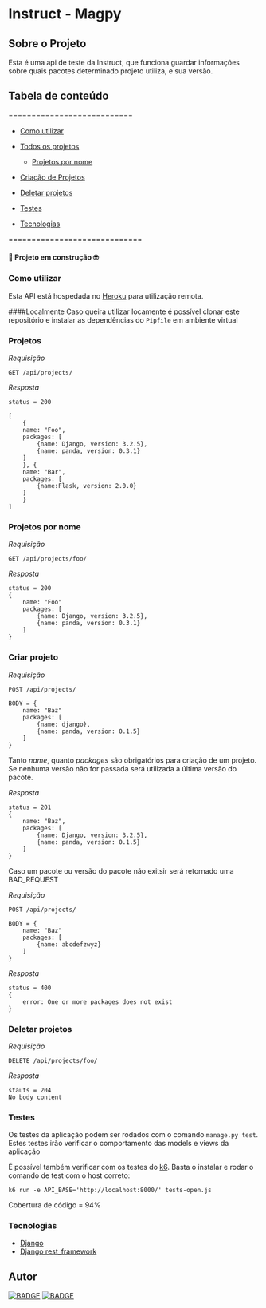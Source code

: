 # Instruct - Magpy

## Sobre o Projeto

Esta é uma api de teste da Instruct, que funciona guardar informações sobre quais pacotes determinado projeto utiliza, e sua versão.

## Tabela de conteúdo

===========================

- [Como utilizar](#how)

- [Todos os projetos ](#Projetos)

  - [Projetos por nome](#ProjetoNome)

- [Criação de Projetos](#CriarProjetos)

- [Deletar projetos](#Deletar)

- [Testes](#testes)

- [Tecnologias](#techs)

=============================

#### :construction: Projeto em construção :nerd_face:

<h3 id='how'>Como utilizar</h3>

Esta API está hospedada no [Heroku](https://instruct-magpy.herokuapp.com/) para utilização remota.

####Localmente
Caso queira utilizar locamente é possível clonar este repositório e instalar as dependências do `Pipfile` em ambiente virtual

<h3 id="Projetos">Projetos</h3>

_Requisição_

```
GET /api/projects/
```

_Resposta_

```
status = 200

[
    {
    name: "Foo",
    packages: [
        {name: Django, version: 3.2.5},
        {name: panda, version: 0.3.1}
    ]
    }, {
    name: "Bar",
    packages: [
        {name:Flask, version: 2.0.0}
    ]
    }
]
```

<h3 id="ProjetoNome">Projetos por nome</h3>

_Requisição_

```
GET /api/projects/foo/
```

_Resposta_

```
status = 200
{
    name: "Foo"
    packages: [
        {name: Django, version: 3.2.5},
        {name: panda, version: 0.3.1}
    ]
}
```

<h3 id="CriarProjetos">Criar projeto</h3>

_Requisição_

```
POST /api/projects/

BODY = {
    name: "Baz"
    packages: [
        {name: django},
        {name: panda, version: 0.1.5}
    ]
}
```

Tanto _name_, quanto _packages_ são obrigatórios para criação de um projeto. Se nenhuma versão não for passada será utilizada a última versão do pacote.

_Resposta_

```
status = 201
{
    name: "Baz",
    packages: [
        {name: Django, version: 3.2.5},
        {name: panda, version: 0.1.5}
    ]
}
```

Caso um pacote ou versão do pacote não exitsir será retornado uma BAD_REQUEST

_Requisição_

```
POST /api/projects/

BODY = {
    name: "Baz"
    packages: [
        {name: abcdefzwyz}
    ]
}
```

_Resposta_

```
status = 400
{
    error: One or more packages does not exist
}
```

<h3 id="Deletar">Deletar projetos</h3>

_Requisição_

```
DELETE /api/projects/foo/
```

_Resposta_

```
stauts = 204
No body content
```

<h3 id="testes">Testes</h3>

Os testes da aplicação podem ser rodados com o comando `manage.py test`. Estes testes irão verificar o comportamento das models e views da aplicação

É possível também verificar com os testes do [k6](https://k6.io/). Basta o instalar e rodar o comando de test com o host correto:

```
k6 run -e API_BASE='http://localhost:8000/' tests-open.js
```

Cobertura de código = 94%

<h3 id='techs'>Tecnologias</h3>

- [Django](https://docs.djangoproject.com/)
- [Django rest_framework](https://www.django-rest-framework.org/)

<h2 id='me'>Autor</h2>

[![BADGE](https://img.shields.io/static/v1?label=github&message=Fernandochi&color=181717&style=social&logo=github&link=https://github.com/fernandochi)](https://github.com/fernandochi)
[![BADGE](https://img.shields.io/static/v1?label=linkedin&message=Fernando&color=0A66C2&style=social&logo=linkedin&link=https://www.linkedin.com/in/fernando-l-santos/)](https://www.linkedin.com/in/fernando-l-santos/)

